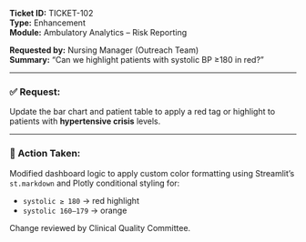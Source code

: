**Ticket ID:** TICKET-102  
**Type:** Enhancement  
**Module:** Ambulatory Analytics – Risk Reporting  

**Requested by:** Nursing Manager (Outreach Team)  
**Summary:** “Can we highlight patients with systolic BP ≥180 in red?”

---

### ✅ Request:

Update the bar chart and patient table to apply a red tag or highlight to patients with **hypertensive crisis** levels.

---

### 🔄 Action Taken:

Modified dashboard logic to apply custom color formatting using Streamlit’s `st.markdown` and Plotly conditional styling for:
- `systolic ≥ 180` → red highlight
- `systolic 160–179` → orange

Change reviewed by Clinical Quality Committee.




